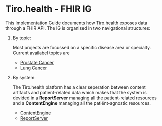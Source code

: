 # Tiro.health - FHIR IG

This Implementation Guide documents how Tiro.health exposes data through a FHIR API.
The IG is organised in two navigational structures:

1. By topic:

   Most projects are focussed on a specific disease area or specialty.
   Current availabel topics are

   - [Prostate Cancer](./1_ProstateCancer.html)
   - [Lung Cancer](./2_RespiratoryOncology.html)

2. By system:

   The Tiro.health platform has a clear seperation between content artifacts and patient-related data which makes that the system is devided in a **ReportServer** managing all the patient-related resources and a **ContentEngine** managing all the patiënt-agnostic resources.

   - [ContentEngine](./3_ContentEngine.html)
   - [ReportServer](./4_ReportServer.html)
